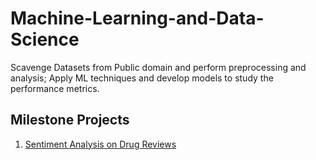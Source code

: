 # Machine-Learning-and-Data-Science
Scavenge Datasets from Public domain and perform preprocessing and analysis; Apply ML techniques and develop models to study the performance metrics.

## Milestone Projects
1. [Sentiment Analysis on Drug Reviews](https://github.com/SheninFrancies/Machine-Learning-and-Data-Science/tree/main/NLP%20Project%20-%20Drug%20Review)
